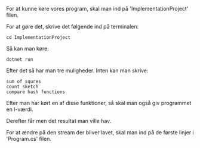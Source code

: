 For at kunne køre vores program, skal man ind på 'ImplementationProject' filen.

For at gøre det, skrive det følgende ind på terminalen: 
```
cd ImplementationProject
```

Så kan man køre:
```
dotnet run
```

Efter det så har man tre muligheder. Inten kan man skrive:
```
sum of squres
count sketch
compare hash functions
```

Efter man har kørt en af disse funktioner, så skal man også giv programmet en l-værdi.

Derefter får men det resultat man ville hav.

For at ændre på den stream der bliver lavet, skal man ind på de første linjer i 'Program.cs' filen.
